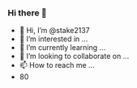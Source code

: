 ### Hi there 👋
- 👋 Hi, I’m @stake2137
- 👀 I’m interested in ...
- 🌱 I’m currently learning ...
- 💞️ I’m looking to collaborate on ...
- 📫 How to reach me ...
- 80
<!--
**Themanhdh/themanhdh** is a ✨ _special_ ✨ repository because its `README.md` (this file) appears on your GitHub profile.


